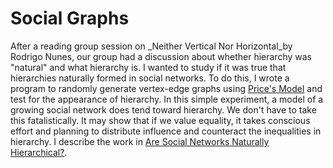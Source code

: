 
# Social Graphs

After a reading group session on _Neither Vertical Nor Horizontal_by Rodrigo Nunes, our group had a discussion about
whether hierarchy was "natural" and what hierarchy is. I wanted to study if it was true that hierarchies naturally
formed in social networks. To do this, I wrote a program to randomly generate vertex-edge graphs using 
[Price's Model](https://en.wikipedia.org/wiki/Price%27s_model)
and test for the appearance of hierarchy. In this simple experiment, a model of a growing social network does
tend toward hierarchy. We don't have to take this fatalistically. It may show that if we value equality, it takes
conscious effort and planning to distribute influence and counteract the inequalities in hierarchy.
I describe the work in [Are Social Networks Naturally Hierarchical?](report/hierarchy_in_social_networks.pdf).


